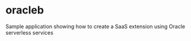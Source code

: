 # oracleb
Sample application showing how to create a SaaS extension using Oracle serverless services
